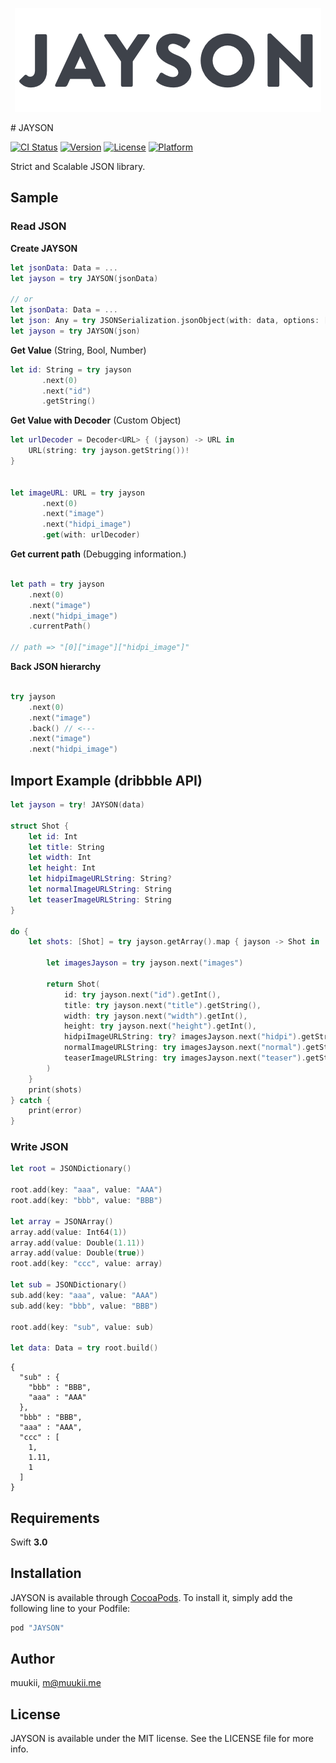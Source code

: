 <p align="center">
  <img src="JAYSON@2x.png">
</p>
# JAYSON

[![CI Status](http://img.shields.io/travis/muukii/JAYSON.svg?style=flat)](https://travis-ci.org/muukii/JAYSON)
[![Version](https://img.shields.io/cocoapods/v/JAYSON.svg?style=flat)](http://cocoapods.org/pods/JAYSON)
[![License](https://img.shields.io/cocoapods/l/JAYSON.svg?style=flat)](http://cocoapods.org/pods/JAYSON)
[![Platform](https://img.shields.io/cocoapods/p/JAYSON.svg?style=flat)](http://cocoapods.org/pods/JAYSON)

Strict and Scalable JSON library.

## Sample

### Read JSON

**Create JAYSON**

```swift
let jsonData: Data = ...
let jayson = try JAYSON(jsonData)

// or
let jsonData: Data = ...
let json: Any = try JSONSerialization.jsonObject(with: data, options: [])
let jayson = try JAYSON(json)

```

**Get Value** (String, Bool, Number)

```swift
let id: String = try jayson
       .next(0)
       .next("id")
       .getString()
```

**Get Value with Decoder** (Custom Object)

```swift
let urlDecoder = Decoder<URL> { (jayson) -> URL in
    URL(string: try jayson.getString())!
}


let imageURL: URL = try jayson
       .next(0)
       .next("image")
       .next("hidpi_image")
       .get(with: urlDecoder)
```

**Get current path** (Debugging information.)

```swift

let path = try jayson
    .next(0)
    .next("image")        
    .next("hidpi_image")
    .currentPath()    

// path => "[0]["image"]["hidpi_image"]"
```

**Back JSON hierarchy**

```swift

try jayson
    .next(0)
    .next("image")
    .back() // <---
    .next("image")
    .next("hidpi_image")

```

## Import Example (dribbble API)

```swift
let jayson = try! JAYSON(data)

struct Shot {
    let id: Int
    let title: String
    let width: Int
    let height: Int
    let hidpiImageURLString: String?
    let normalImageURLString: String
    let teaserImageURLString: String
}

do {
    let shots: [Shot] = try jayson.getArray().map { jayson -> Shot in

        let imagesJayson = try jayson.next("images")

        return Shot(
            id: try jayson.next("id").getInt(),
            title: try jayson.next("title").getString(),
            width: try jayson.next("width").getInt(),
            height: try jayson.next("height").getInt(),
            hidpiImageURLString: try? imagesJayson.next("hidpi").getString(),
            normalImageURLString: try imagesJayson.next("normal").getString(),
            teaserImageURLString: try imagesJayson.next("teaser").getString()
        )
    }
    print(shots)
} catch {
    print(error)
}
```

### Write JSON

```swift
let root = JSONDictionary()

root.add(key: "aaa", value: "AAA")
root.add(key: "bbb", value: "BBB")

let array = JSONArray()
array.add(value: Int64(1))
array.add(value: Double(1.11))
array.add(value: Double(true))
root.add(key: "ccc", value: array)

let sub = JSONDictionary()
sub.add(key: "aaa", value: "AAA")
sub.add(key: "bbb", value: "BBB")

root.add(key: "sub", value: sub)

let data: Data = try root.build()
```

```
{
  "sub" : {
    "bbb" : "BBB",
    "aaa" : "AAA"
  },
  "bbb" : "BBB",
  "aaa" : "AAA",
  "ccc" : [
    1,
    1.11,
    1
  ]
}
```

## Requirements

Swift **3.0**

## Installation

JAYSON is available through [CocoaPods](http://cocoapods.org). To install
it, simply add the following line to your Podfile:

```ruby
pod "JAYSON"
```

## Author

muukii, m@muukii.me

## License

JAYSON is available under the MIT license. See the LICENSE file for more info.
